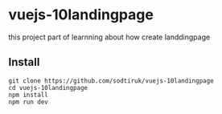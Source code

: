 # vuejs-10landingpage
this project part of learnning about how create landdingpage

## Install
```shell
git clone https://github.com/sodtiruk/vuejs-10landingpage
cd vuejs-10landingpage
npm install
npm run dev
```

